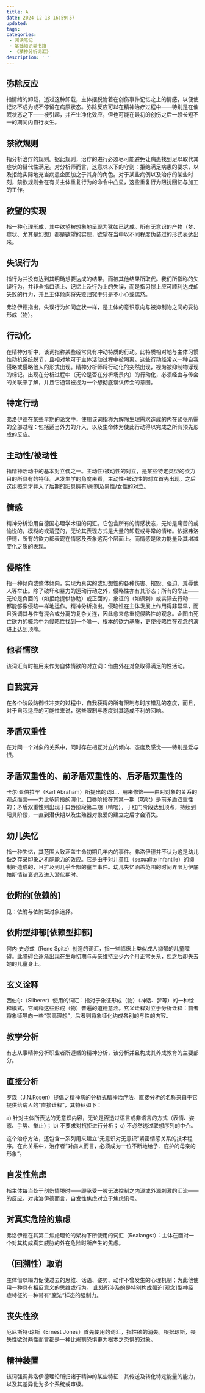 ```yaml
---
title: A
date: 2024-12-18 16:59:57
updated:
tags:
categories:
 - 阅读笔记
 - 基础知识类书籍
 - 《精神分析词汇》
description: ' '
---
```


## 弥除反应

指情绪的卸载，透过这种卸载，主体摆脱附着在创伤事件记忆之上的情感，以便使记忆不成为或不停留在病原状态。弥除反应可以在精神治疗过程中——特别是在催眠状态之下——被引起，并产生净化效应，但也可能在最初的创伤之后一段长短不一的期间内自行发生。

## 禁欲规则

指分析治疗的规则。据此规则，治疗的进行必须尽可能避免让病患找到足以取代其症状的替代性满足。对分析师而言，这意味以下的守则：拒绝满足病患的要求，以及拒绝实际地充当病患企图加之于其身的角色。对于某些病例以及治疗的某些时刻，禁欲规则会在有关主体重复行为的命令中凸显，这些重复行为阻扰回忆与加工的工作。

## 欲望的实现

指一种心理形成，其中欲望被想象地呈现为犹如已达成。所有无意识的产物（梦、症状、尤其是幻想）都是欲望的实现，欲望在当中以不同程度伪装过的形式表达出来。

## 失误行为

指行为并没有达到其明确想要达成的结果，而被其他结果所取代。我们所指称的失误行为，并非全指口语上、记忆上及行为上的失误，而是指习惯上应可顺利达成却失败的行为，并且主体倾向将失败归究于只是不小心或偶然。

弗洛伊德指出，失误行为如同症状一样，是主体的意识意向与被抑制物之间的妥协形成（物）。

## 行动化

在精神分析中，该词指称某些经常具有冲动特质的行动。此特质相对地与主体习惯性动机系统脱节，且相对地可于主体活动过程中被隔离。这些行动经常以一种自我侵略或侵略他人的形式出现。精神分析师将行动化的突然出现，视为被抑制物浮现的标记。出现在分析过程中（无论是否在分析场景内）的行动化，必须经由与传会的关联来了解，并且它通常被视为一个想彻底误认传会的意图。

## 特定行动

弗洛伊德在某些早期的论文中，使用该词指称为解除生理需求造成的内在紧张所需的全部过程：包括适当外力的介入，以及生命体为使此行动得以完成之所有预先形成的反应。

## 主动性/被动性

指精神活动中的基本对立偶之一。主动性/被动性的对立，是某些特定类型的欲力目的所具有的特征。从发生学的角度来看，主动性-被动性的对立首先出现，之后这组概念才并入了后期的阳具拥有/阉割及男性/女性的对立。

## 情感

精神分析沿用自德国心理学术语的词汇。它包含所有的情感状态，无论是痛苦的或愉悦的，模糊的或清楚的，无论其表现方式是大量的卸载或寻常的情绪。依据弗洛伊德，所有的欲力都表现在情感及表象这两个层面上。而情感是欲力能量及其增减变化之质的表现。

## 侵略性

指一种倾向或整体倾向，实现为真实的或幻想性的各种伤害、摧毁、强迫、羞辱他人等举止。除了破坏和暴力的运动行动之外，侵略性亦有其形态；所有的举止——无论是负面的（如拒绝提供协助）或正面的，象征的（如讽刺）或实际去行动——都能够像侵略一样地运作。精神分析指出，侵略性在主体发展上作用得非常早，而且强调其与性有混合或分离的复杂关连，因此愈来愈重视侵略性的观念。企图由死亡欲力的概念中为侵略性找到一个唯一、根本的欲力基质，更使侵略性在观念的演进上达到顶峰。

## 他者情欲

该词汇有时被用来作为自体情欲的对立词：借由外在对象取得满足的性活动。

## 自我变异

在各个阶段防御性冲突的过程中，自我获得的所有限制与时序错乱的态度，而且，对于自我适应的可能性来说，这些限制与态度对其造成不利的回响。

## 矛盾双重性

在对同一个对象的关系中，同时存在相互对立的倾向、态度及感觉——特别是爱与恨。

## 矛盾双重性的、前矛盾双重性的、后矛盾双重性的

卡尔·亚伯拉罕（Karl Abraham）所提出的词汇，用来修饰——由对对象的关系的观点而言——力比多阶段的演化。口唇阶段在其第一期（吸吮）是前矛盾双重性的；矛盾双重性则出现于口唇阶段第二期（啃啮），于肛门阶段达到顶点，持续到阳具阶段，一直到潜伏期以及生殖器对象爱的建立之后才会消失。

## 幼儿失忆

指一种失忆，其范围大致涵盖生命初期几年内的事件。弗洛伊德并不认为这是幼儿缺乏存录印象之机能能力的效应。它是由于对儿童性（sexualite infantile）的抑制所造成的，且扩及到几乎全部的童年事件。幼儿失忆涵盖范围的时间界限为伊底帕斯情结衰退及进入潜伏期时。

## 依附的[依赖的]

见：依附与依附型对象选择。

## 依附型抑郁[依赖型抑郁]

何内·史必兹（Rene Spitz）创造的词汇，指一些临床上类似成人抑郁的儿童障碍。此障碍会逐渐出现在生命初期与母亲维持至少六个月正常关系，但之后却失去她的儿童身上。

## 玄义诠释

西伯尔（Silberer）使用的词汇：指对于象征形成（物）（神话、梦等）的一种诠释模式，它阐释这些形成（物）普遍的道德意涵。玄义诠释对立于分析诠释：前者将象征导向一些“崇高理想”，后者则将象征化约成各别的与性的内容。

## 教学分析

有志从事精神分析职业者所遵循的精神分析，该分析并且构成其养成教育的主要部分。

## 直接分析

罗森（J.N.Rosen）提倡之精神病的分析式精神治疗法。直接分析的名称来自于它提供给病人的“直接诠释”，其特征如下：

 a) 针对主体所表达的无意识内容，无论是否透过语言或非语言的方式（表情、姿态、手势、举止）；
 b) 不要求对抗拒进行分析；
 c) 不必然透过联想序列的中介。
 
 这个治疗方法，还包含一系列用来建立“无意识对无意识”紧密情感关系的技术程序。在此关系中，治疗者“对病人而言，必须成为一位不断地给予、庇护的母亲的形象”。
 
 ## 自发性焦虑
 
指主体每当处于创伤情境时——即承受一股无法控制之内源或外源刺激的汇流——的反应。对弗洛伊德而言，自发性焦虑对立于焦虑讯号。

## 对真实危险的焦虑

弗洛伊德在其第二焦虑理论的架构下所使用的词汇（Realangst）：主体在面对一个对其构成真实威胁的外在危险时所产生的焦虑。

## （回溯性）取消

主体借以竭力促使过去的思维、话语、姿势、动作不曾发生的心理机制；为此他使用一种具有相反意义的思维或行为。
此处所涉及的是特别构成强迫[观念]型神经症特征的一种带有“魔法”样态的强制力。

## 丧失性欲

厄尼斯特·琼斯（Ernest Jones）首先使用的词汇，指性欲的消失。根据琼斯，丧失性欲对两性而言都是一种比阉割恐惧更为根本之恐惧的对象。

## 精神装置

该词强调弗洛伊德理论所归诸于精神的某些特征：其传送及转化特定能量的能力，以及其差异化为多个系统或审级。
